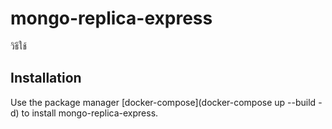 # mongo-replica-express

วิธีใช้

## Installation

Use the package manager [docker-compose](docker-compose up --build -d) to install mongo-replica-express.